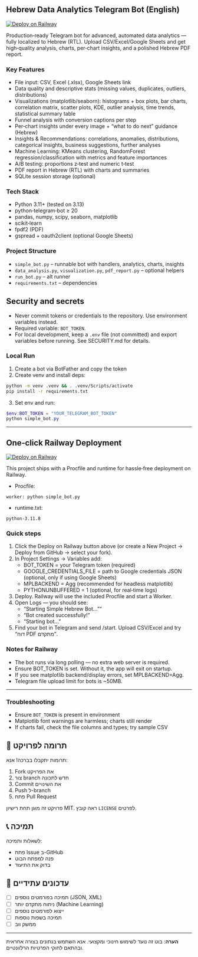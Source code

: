 ## Hebrew Data Analytics Telegram Bot (English)

[![Deploy on Railway](https://railway.app/button.svg)](https://railway.app/new/template?templateUrl=https://github.com/Artisa111/hebrew-analytics-telegram-bot)

Production‑ready Telegram bot for advanced, automated data analytics — fully localized to Hebrew (RTL). Upload CSV/Excel/Google Sheets and get high‑quality analysis, charts, per‑chart insights, and a polished Hebrew PDF report.

### Key Features

- File input: CSV, Excel (.xlsx), Google Sheets link
- Data quality and descriptive stats (missing values, duplicates, outliers, distributions)
- Visualizations (matplotlib/seaborn): histograms + box plots, bar charts, correlation matrix, scatter plots, KDE, outlier analysis, time trends, statistical summary table
- Funnel analysis with conversion captions per step
- Per‑chart insights under every image + “what to do next” guidance (Hebrew)
- Insights & Recommendations: correlations, anomalies, distributions, categorical insights, business suggestions, further analyses
- Machine Learning: KMeans clustering, RandomForest regression/classification with metrics and feature importances
- A/B testing: proportions z‑test and numeric t‑test
- PDF report in Hebrew (RTL) with charts and summaries
- SQLite session storage (optional)

### Tech Stack
- Python 3.11+ (tested on 3.13)
- python‑telegram‑bot ≥ 20
- pandas, numpy, scipy, seaborn, matplotlib
- scikit‑learn
- fpdf2 (PDF)
- gspread + oauth2client (optional Google Sheets)

### Project Structure
- `simple_bot.py` – runnable bot with handlers, analytics, charts, insights
- `data_analysis.py`, `visualization.py`, `pdf_report.py` – optional helpers
- `run_bot.py` – alt runner
- `requirements.txt` – dependencies

## Security and secrets
- Never commit tokens or credentials to the repository. Use environment variables instead.
- Required variable: `BOT_TOKEN`.
- For local development, keep a `.env` file (not committed) and export variables before running. See SECURITY.md for details.

### Local Run
1) Create a bot via BotFather and copy the token  
2) Create venv and install deps:
```bash
python -m venv .venv && . .venv/Scripts/activate
pip install -r requirements.txt
```
3) Set env and run:
```powershell
$env:BOT_TOKEN = "YOUR_TELEGRAM_BOT_TOKEN"
python simple_bot.py
```

---

## One‑click Railway Deployment

[![Deploy on Railway](https://railway.app/button.svg)](https://railway.app/new/template?templateUrl=https://github.com/Artisa111/hebrew-analytics-telegram-bot)

This project ships with a Procfile and runtime for hassle‑free deployment on Railway.

- Procfile:
```
worker: python simple_bot.py
```
- runtime.txt:
```
python-3.11.8
```

### Quick steps
1. Click the Deploy on Railway button above (or create a New Project → Deploy from GitHub → select your fork).
2. In Project Settings → Variables add:
   - BOT_TOKEN = your Telegram token (required)
   - GOOGLE_CREDENTIALS_FILE = path to Google credentials JSON (optional, only if using Google Sheets)
   - MPLBACKEND = Agg (recommended for headless matplotlib)
   - PYTHONUNBUFFERED = 1 (optional, for real‑time logs)
3. Deploy. Railway will use the included Procfile and start a Worker.
4. Open Logs — you should see:
   - “Starting Simple Hebrew Bot...”“
   - “Bot created successfully!”
   - “Starting bot...”
5. Find your bot in Telegram and send /start. Upload CSV/Excel and try “דוח PDF מתקדם”.

### Notes for Railway
- The bot runs via long polling — no extra web server is required.
- Ensure BOT_TOKEN is set. Without it, the app will exit on startup.
- If you see matplotlib backend/display errors, set MPLBACKEND=Agg.
- Telegram file upload limit for bots is ~50MB.

---

### Troubleshooting
- Ensure `BOT_TOKEN` is present in environment
- Matplotlib font warnings are harmless; charts still render
- If charts fail, check the file columns and types; try sample CSV



## 🤝 תרומה לפרויקט

תרומות יתקבלו בברכה! אנא:

1. Fork את הפרויקט
2. צור branch חדש לתכונה
3. Commit את השינויים
4. Push ל-branch
5. פתח Pull Request


פרויקט זה מוגן תחת רישיון MIT. ראה קובץ `LICENSE` לפרטים.

## 📞 תמיכה

לשאלות ותמיכה:

- פתח Issue ב-GitHub
- פנה למפתח הבוט
- בדוק את התיעוד

## 🔄 עדכונים עתידיים

- [ ] תמיכה בפורמטים נוספים (JSON, XML)
- [ ] ניתוח מתקדם יותר (Machine Learning)
- [ ] ייצוא לפורמטים נוספים
- [ ] תמיכה בשפות נוספות
- [ ] ממשק ווב

---

**הערה**: בוט זה נועד לשימוש חינוכי ומקצועי. אנא השתמש בנתונים בצורה אחראית ובהתאם לחוקי הפרטיות הרלוונטיים.